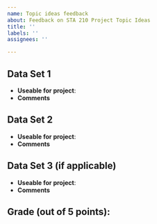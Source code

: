 ```yaml
---
name: Topic ideas feedback
about: Feedback on STA 210 Project Topic Ideas
title: ''
labels: ''
assignees: ''

---
```


## Data Set 1

- **Useable for project**: 
- **Comments** 

## Data Set 2

- **Useable for project**: 
- **Comments** 

## Data Set 3 (if applicable)

- **Useable for project**: 
- **Comments**

## Grade (out of 5 points):
